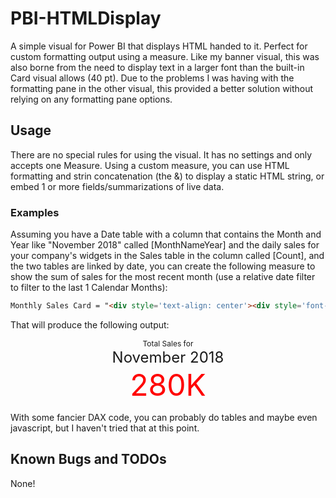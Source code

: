 # PBI-HTMLDisplay
A simple visual for Power BI that displays HTML handed to it. Perfect for custom formatting output using a measure. Like my banner visual, this was also borne from the need to display text in a larger font than the built-in Card visual allows (40 pt). Due to the problems I was having with the formatting pane in the other visual, this provided a better solution without relying on any formatting pane options.

## Usage
There are no special rules for using the visual. It has no settings and only accepts one Measure. Using a custom measure, you can use HTML formatting and strin concatenation (the &) to display a static HTML string, or embed 1 or more fields/summarizations of live data.

### Examples
Assuming you have a Date table with a column that contains the Month and Year like "November 2018" called [MonthNameYear] and the daily sales for your company's widgets in the Sales table in the column called [Count], and the two tables are linked by date, you can create the following measure to show the sum of sales for the most recent month (use a relative date filter to filter to the last 1 Calendar Months):

```HTML
Monthly Sales Card = "<div style='text-align: center'><div style='font-size: 12px'>Total Sales for</div><div style='font-size: 24px'>" & LASTNONBLANK('Date'[MonthNameYear], 'Date'[MonthNameYear]) & "</div><div style='font-size: 48px; color: Red'>" & FORMAT(SUM('Sales'[Count]), "#,0,") & "K</div></div>" 
```

That will produce the following output:
<div style='text-align: center'><div style='font-size: 12px'>Total Sales for</div><div style='font-size: 24px'>November 2018</div><div style='font-size: 48px; color: Red'>280K</div></div>

With some fancier DAX code, you can probably do tables and maybe even javascript, but I haven't tried that at this point.

## Known Bugs and TODOs
None!